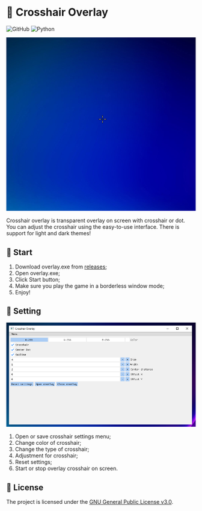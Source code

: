 # 💠 Crosshair Overlay

![GitHub](https://img.shields.io/github/license/I-Atlas/crosshair-overlay?style=flat-square)
![Python](https://img.shields.io/badge/Made%20With-Python%203.10-blue.svg?style=flat-square)

![crosshair](/screenshots/crosshair.PNG)

Crosshair overlay is transparent overlay on screen with crosshair or dot.
You can adjust the crosshair using the easy-to-use interface.
There is support for light and dark themes!


## 🚀 Start

1. Download overlay.exe from [releases](https://github.com/I-Atlas/crosshair-overlay/releases);
2. Open overlay.exe;
3. Click Start button;
4. Make sure you play the game in a borderless window mode;
5. Enjoy!

## 🔮 Setting

![menu](/screenshots/menu.PNG)

1. Open or save crosshair settings menu;
2. Change color of crosshair;
3. Change the type of crosshair;
4. Adjustment for crosshair;
5. Reset settings;
6. Start or stop overlay crosshair on screen.

## 📑 License

The project is licensed under the [GNU General Public License v3.0](https://github.com/I-Atlas/crosshair-overlay/blob/master/LICENSE).